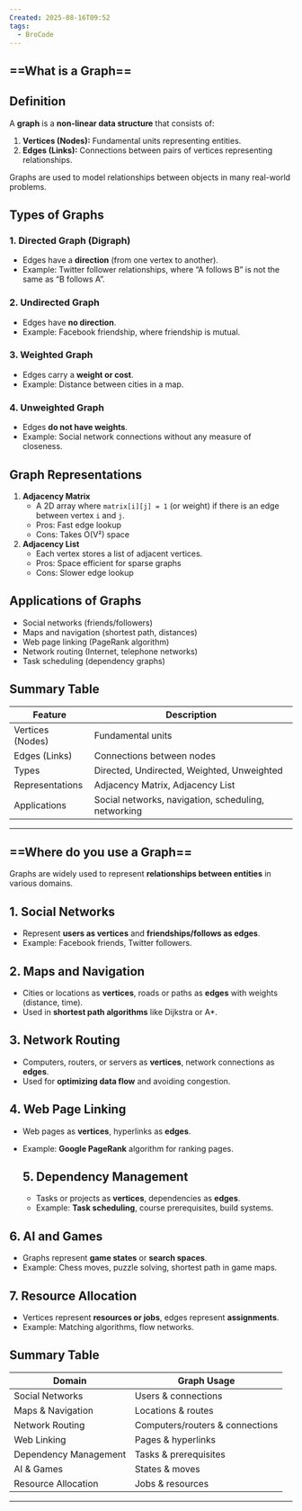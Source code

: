 ```yaml
---
Created: 2025-08-16T09:52
tags:
  - BroCode
---
```

## ==What is a Graph==

## **Definition**

A **graph** is a **non-linear data structure** that consists of:

1. **Vertices (Nodes):** Fundamental units representing entities.
2. **Edges (Links):** Connections between pairs of vertices representing relationships.

Graphs are used to model relationships between objects in many real-world problems.

## **Types of Graphs**

### **1. Directed Graph (Digraph)**

- Edges have a **direction** (from one vertex to another).
- Example: Twitter follower relationships, where “A follows B” is not the same as “B follows A”.

### **2. Undirected Graph**

- Edges have **no direction**.
- Example: Facebook friendship, where friendship is mutual.

### **3. Weighted Graph**

- Edges carry a **weight or cost**.
- Example: Distance between cities in a map.

### **4. Unweighted Graph**

- Edges **do not have weights**.
- Example: Social network connections without any measure of closeness.

## **Graph Representations**

1. **Adjacency Matrix**
    - A 2D array where `matrix[i][j] = 1` (or weight) if there is an edge between vertex `i` and `j`.
    - Pros: Fast edge lookup
    - Cons: Takes O(V²) space
2. **Adjacency List**
    - Each vertex stores a list of adjacent vertices.
    - Pros: Space efficient for sparse graphs
    - Cons: Slower edge lookup

## **Applications of Graphs**

- Social networks (friends/followers)
- Maps and navigation (shortest path, distances)
- Web page linking (PageRank algorithm)
- Network routing (Internet, telephone networks)
- Task scheduling (dependency graphs)

## **Summary Table**

|Feature|Description|
|---|---|
|Vertices (Nodes)|Fundamental units|
|Edges (Links)|Connections between nodes|
|Types|Directed, Undirected, Weighted, Unweighted|
|Representations|Adjacency Matrix, Adjacency List|
|Applications|Social networks, navigation, scheduling, networking|

---

  

## ==Where do you use a Graph==

Graphs are widely used to represent **relationships between entities** in various domains.

## **1. Social Networks**

- Represent **users as vertices** and **friendships/follows as edges**.
- Example: Facebook friends, Twitter followers.

## **2. Maps and Navigation**

- Cities or locations as **vertices**, roads or paths as **edges** with weights (distance, time).
- Used in **shortest path algorithms** like Dijkstra or A*.

## **3. Network Routing**

- Computers, routers, or servers as **vertices**, network connections as **edges**.
- Used for **optimizing data flow** and avoiding congestion.

## **4. Web Page Linking**

- Web pages as **vertices**, hyperlinks as **edges**.
- Example: **Google PageRank** algorithm for ranking pages.
    
    ## **5. Dependency Management**
    
    - Tasks or projects as **vertices**, dependencies as **edges**.
    - Example: **Task scheduling**, course prerequisites, build systems.

## **6. AI and Games**

- Graphs represent **game states** or **search spaces**.
- Example: Chess moves, puzzle solving, shortest path in game maps.

## **7. Resource Allocation**

- Vertices represent **resources or jobs**, edges represent **assignments**.
- Example: Matching algorithms, flow networks.

## **Summary Table**

|Domain|Graph Usage|
|---|---|
|Social Networks|Users & connections|
|Maps & Navigation|Locations & routes|
|Network Routing|Computers/routers & connections|
|Web Linking|Pages & hyperlinks|
|Dependency Management|Tasks & prerequisites|
|AI & Games|States & moves|
|Resource Allocation|Jobs & resources|

---